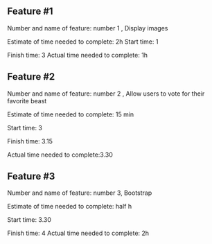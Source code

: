 ## Feature #1
Number and name of feature: number 1 , Display images

Estimate of time needed to complete: 2h
Start time: 1

Finish time: 3
Actual time needed to complete: 1h

## Feature #2
Number and name of feature: number 2 , Allow users to vote for their favorite beast

Estimate of time needed to complete: 15 min

Start time: 3

Finish time: 3.15

Actual time needed to complete:3.30


##  Feature #3
Number and name of feature: number 3,  Bootstrap

Estimate of time needed to complete: half h

Start time: 3.30

Finish time: 4
Actual time needed to complete:  2h